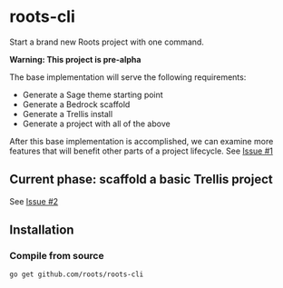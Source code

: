 # roots-cli

Start a brand new Roots project with one command.

**Warning: This project is pre-alpha**

The base implementation will serve the following requirements:

- Generate a Sage theme starting point
- Generate a Bedrock scaffold
- Generate a Trellis install
- Generate a project with all of the above

After this base implementation is accomplished, we can examine more features that will benefit other parts of a project lifecycle. See [Issue #1](https://github.com/roots/roots-cli/issues/1)

## Current phase: scaffold a basic Trellis project

See [Issue #2](https://github.com/roots/roots-cli/issues/2)

## Installation

### Compile from source

```
go get github.com/roots/roots-cli
```

